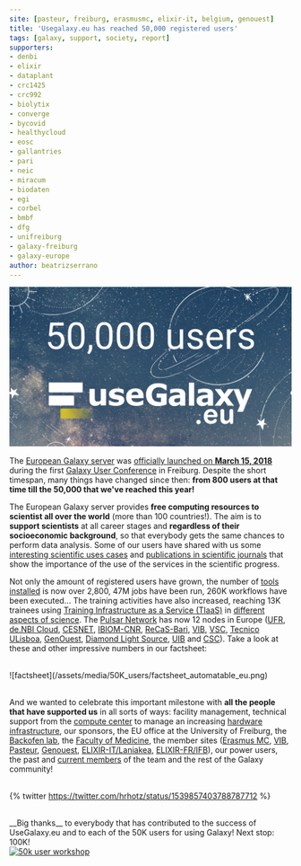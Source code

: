 ```yaml
---
site: [pasteur, freiburg, erasmusmc, elixir-it, belgium, genouest]
title: 'Usegalaxy.eu has reached 50,000 registered users'
tags: [galaxy, support, society, report]
supporters:
- denbi
- elixir
- dataplant
- crc1425
- crc992
- biolytix
- converge
- bycovid
- healthycloud
- eosc
- gallantries
- pari
- neic
- miracum
- biodaten
- egi
- corbel
- bmbf
- dfg
- unifreiburg
- galaxy-freiburg
- galaxy-europe
author: beatrizserrano
---
```


![50,000 users](/assets/media/50K_users/reached_50000_users.png)
<br>

The [European Galaxy server](https://usegalaxy.eu/) was [officially launched on __March 15, 2018__](https://galaxyproject.eu/posts/2018/03/15/usegalaxy-eu/) during the first [Galaxy User Conference](https://galaxyproject.eu/posts/2018/03/15/y-galaxy-user-conference-a-successful-first-day/) in Freiburg. Despite the short timespan, many things have changed since then: __from 800 users at that time till the 50,000 that we've reached this year!__ 

The European Galaxy server provides __free computing resources to scientist all over the world__ (more than 100 countries!). The aim is to __support scientists__ at all career stages and __regardless of their socioeconomic background__, so that everybody gets the same chances to perform data analysis. Some of our users have shared with us some [interesting scientific uses cases](https://galaxyproject.eu/news?tag=UseCase) and [publications in scientific journals](https://galaxyproject.eu/citations) that show the importance of the use of the services in the scientific progress.

Not only the amount of registered users have grown, the number of [tools installed](https://galaxyproject.eu/tools) is now over 2,800, 47M jobs have been run, 260K workflows have been executed... The training activities have also increased, reaching 13K trainees using [Training Infrastructure as a Service (TIaaS)](https://galaxyproject.eu/posts/2021/08/24/tiaas-flyer/) in [different aspects of science](https://galaxyproject.eu/news?tag=TIaaS). The [Pulsar Network](https://pulsar-network.readthedocs.io/) has now 12 nodes in Europe ([UFR](https://www.uni-freiburg.de/), [de.NBI Cloud](https://www.denbi.de/), [CESNET](https://www.cesnet.cz/), [IBIOM-CNR](http://www.ibiom.cnr.it/), [ReCaS-Bari](https://www.recas-bari.it/index.php/en/), [VIB](http://www.vib.be/en/Pages/default.aspx), [VSC](https://www.vscentrum.be/), [Tecnico ULisboa](https://tecnico.ulisboa.pt/en/), [GenOuest](https://www.genouest.org/), [Diamond Light Source](https://www.diamond.ac.uk/Home.html), [UIB](https://www.uib.no/en) and [CSC](https://www.csc.fi/)). Take a look at these and other impressive numbers in our factsheet:

<br>
![factsheet](/assets/media/50K_users/factsheet_automatable_eu.png)
<br><br>

And we wanted to celebrate this important milestone with __all the people that have supported us__ in all sorts of ways: facility management, technical support from the [compute center](www.rz.uni-freiburg.de) to manage an increasing [hardware infrastructure](https://galaxyproject.eu/news?tag=hardware), our sponsors, the EU office at the University of Freiburg, the [Backofen lab](http://www.bioinf.uni-freiburg.de/~backofen/), the [Faculty of Medicine](https://www.med.uni-freiburg.de/), the member sites ([Erasmus MC](https://galaxyproject.eu/erasmusmc/), [VIB](https://galaxyproject.eu/belgium/), [Pasteur](https://galaxyproject.eu/pasteur/), [Genouest](https://galaxyproject.eu/genouest/), [ELIXIR-IT/Laniakea](https://galaxyproject.eu/elixir-it/), [ELIXIR-FR/IFB](https://galaxyproject.eu/ifb/)), our power users, the past and [current members](https://galaxyproject.eu/people) of the team and the rest of the Galaxy community!
<br><br>

{% twitter https://twitter.com/hrhotz/status/1539857403788787712 %}

<br>
__Big thanks__ to everybody that has contributed to the success of UseGalaxy.eu and to each of the 50K users for using Galaxy! Next stop: 100K!
<br>

<div class="multiple-img">
<a data-flickr-embed="true" data-context="true"  href="https://www.flickr.com/photos/134305289@N03/52168204601/in/shares-eLN9iG/" title="50k user workshop"><img src="https://live.staticflickr.com/65535/52168204601_12fc4c1f4a.jpg" width="640" height="427" alt="50k user workshop"></a><script async src="//embedr.flickr.com/assets/client-code.js" charset="utf-8"></script>
</div>